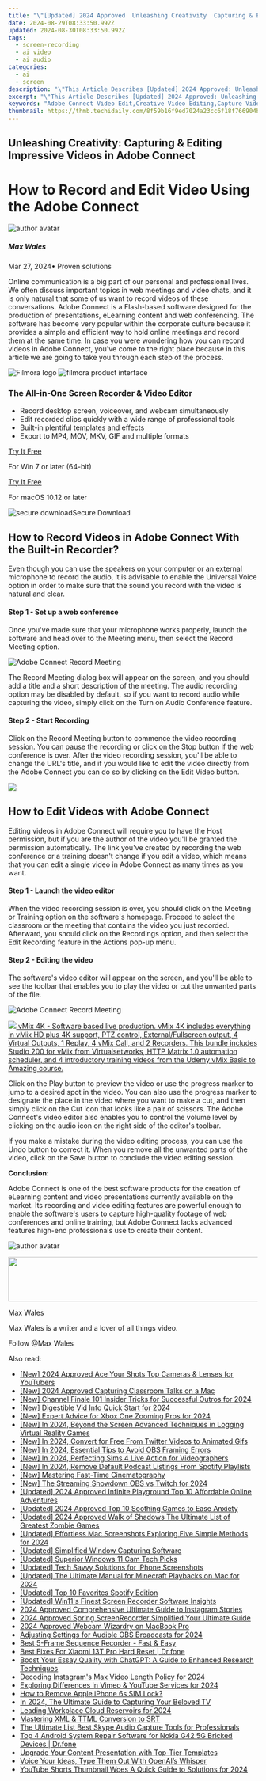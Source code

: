 ```yaml
---
title: "\"[Updated] 2024 Approved  Unleashing Creativity  Capturing & Editing Impressive Videos in Adobe Connect\""
date: 2024-08-29T08:33:50.992Z
updated: 2024-08-30T08:33:50.992Z
tags: 
  - screen-recording
  - ai video
  - ai audio
categories: 
  - ai
  - screen
description: "\"This Article Describes [Updated] 2024 Approved: Unleashing Creativity: Capturing & Editing Impressive Videos in Adobe Connect\""
excerpt: "\"This Article Describes [Updated] 2024 Approved: Unleashing Creativity: Capturing & Editing Impressive Videos in Adobe Connect\""
keywords: "Adobe Connect Video Edit,Creative Video Editing,Capture Video Adobe,Adobe Video Creation,Impressive Film Edit,Edits in Adobe Conferencing,Adobe Video Mastery"
thumbnail: https://thmb.techidaily.com/8f59b16f9ed7024a23cc6f18f766904b6f418e4c5b8df6a84d93cf668a943550.jpg
---
```


## Unleashing Creativity: Capturing & Editing Impressive Videos in Adobe Connect

# How to Record and Edit Video Using the Adobe Connect

![author avatar](https://images.wondershare.com/filmora/article-images/max-wales-author.jpg)

##### Max Wales

 Mar 27, 2024• Proven solutions

Online communication is a big part of our personal and professional lives. We often discuss important topics in web meetings and video chats, and it is only natural that some of us want to record videos of these conversations. Adobe Connect is a Flash-based software designed for the production of presentations, eLearning content and web conferencing. The software has become very popular within the corporate culture because it provides a simple and efficient way to hold online meetings and record them at the same time. In case you were wondering how you can record videos in Adobe Connect, you've come to the right place because in this article we are going to take you through each step of the process.

![Filmora logo](https://images.wondershare.com/filmora/logo_icon/wondershare-filmora-logo-horizontal.png) ![filmora product interface](https://images.wondershare.com/filmora/images/common/filmora-product-banner.png)

### The All-in-One Screen Recorder & Video Editor

* Record desktop screen, voiceover, and webcam simultaneously
* Edit recorded clips quickly with a wide range of professional tools
* Built-in plentiful templates and effects
* Export to MP4, MOV, MKV, GIF and multiple formats

[Try It Free](https://tools.techidaily.com/wondershare/filmora/download/)

For Win 7 or later (64-bit)

[Try It Free](https://tools.techidaily.com/wondershare/filmora/download/)

For macOS 10.12 or later

![secure download](https://static.wondershare.com/images-filmora/images/common/securety.svg)Secure Download

## How to Record Videos in Adobe Connect With the Built-in Recorder?

Even though you can use the speakers on your computer or an external microphone to record the audio, it is advisable to enable the Universal Voice option in order to make sure that the sound you record with the video is natural and clear.

#### Step 1 - Set up a web conference

Once you've made sure that your microphone works properly, launch the software and head over to the Meeting menu, then select the Record Meeting option.

![ Adobe Connect Record Meeting](https://images.wondershare.com/filmora/article-images/adobe-connect-record-meeting.jpg)

The Record Meeting dialog box will appear on the screen, and you should add a title and a short description of the meeting. The audio recording option may be disabled by default, so if you want to record audio while capturing the video, simply click on the Turn on Audio Conference feature.

#### Step 2 - Start Recording

Click on the Record Meeting button to commence the video recording session. You can pause the recording or click on the Stop button if the web conference is over. After the video recording session, you'll be able to change the URL's title, and if you would like to edit the video directly from the Adobe Connect you can do so by clicking on the Edit Video button.

<!-- affiliate ads begin -->
<a href="https://shop.copernic.com/order/checkout.php?PRODS=41033091&QTY=1&AFFILIATE=108875&CART=1"><img src="https://secure.2checkout.com/images/merchant/8d30aa96e72440759f74bd2306c1fa3d/Copernic-2023-Affiliate-728x90-Advanced.png" border="0"></a>
<!-- affiliate ads end -->
## How to Edit Videos with Adobe Connect

Editing videos in Adobe Connect will require you to have the Host permission, but if you are the author of the video you'll be granted the permission automatically. The link you've created by recording the web conference or a training doesn't change if you edit a video, which means that you can edit a single video in Adobe Connect as many times as you want.

#### Step 1 - Launch the video editor

When the video recording session is over, you should click on the Meeting or Training option on the software's homepage. Proceed to select the classroom or the meeting that contains the video you just recorded. Afterward, you should click on the Recordings option, and then select the Edit Recording feature in the Actions pop-up menu.

#### Step 2 - Editing the video

The software's video editor will appear on the screen, and you'll be able to see the toolbar that enables you to play the video or cut the unwanted parts of the file.

![ Adobe Connect Record Meeting ](https://images.wondershare.com/filmora/article-images/adobe-connect-edit-video.jpg)

<!-- affiliate ads begin -->
<a href="https://secure.2checkout.com/order/checkout.php?PRODS=30901369&QTY=1&AFFILIATE=108875&CART=1"> <img src="https://secure.avangate.com/images/merchant/ce9a6fb2becc2d235e62b125e9260102/products/1_copy_vMixCallScreenshot1-large.jpg" border="0"> vMix 4K - Software based live production. vMix 4K includes everything in vMix HD plus 4K support, PTZ control, External/Fullscreen output, 4 Virtual Outputs, 1 Replay, 4 vMix Call, and 2 Recorders. 
This bundle includes Studio 200 for vMix from Virtualsetworks, HTTP Matrix 1.0 automation scheduler, and 4 introductory training videos from the Udemy vMix Basic to Amazing course. </a>
<!-- affiliate ads end -->
Click on the Play button to preview the video or use the progress marker to jump to a desired spot in the video. You can also use the progress marker to designate the place in the video where you want to make a cut, and then simply click on the Cut icon that looks like a pair of scissors. The Adobe Connect's video editor also enables you to control the volume level by clicking on the audio icon on the right side of the editor's toolbar.

If you make a mistake during the video editing process, you can use the Undo button to correct it. When you remove all the unwanted parts of the video, click on the Save button to conclude the video editing session.

**Conclusion:**

Adobe Connect is one of the best software products for the creation of eLearning content and video presentations currently available on the market. Its recording and video editing features are powerful enough to enable the software's users to capture high-quality footage of web conferences and online training, but Adobe Connect lacks advanced features high-end professionals use to create their content.

![author avatar](https://images.wondershare.com/filmora/article-images/max-wales-author.jpg)

<!-- affiliate ads begin -->
<a href="https://laganoo.pxf.io/c/5597632/1657399/16446" target="_top" id="1657399"><img src="//a.impactradius-go.com/display-ad/16446-1657399" border="0" alt="" width="728" height="90"/></a><img height="0" width="0" src="https://imp.pxf.io/i/5597632/1657399/16446" style="position:absolute;visibility:hidden;" border="0" />
<!-- affiliate ads end -->
Max Wales

Max Wales is a writer and a lover of all things video.

Follow @Max Wales

<span class="atpl-alsoreadstyle">Also read:</span>
<div><ul>
<li><a href="https://facebook-video-footage.techidaily.com/new-2024-approved-ace-your-shots-top-cameras-and-lenses-for-youtubers/"><u>[New] 2024 Approved  Ace Your Shots  Top Cameras & Lenses for YouTubers</u></a></li>
<li><a href="https://screen-activity-recording.techidaily.com/new-2024-approved-capturing-classroom-talks-on-a-mac/"><u>[New] 2024 Approved  Capturing Classroom Talks on a Mac</u></a></li>
<li><a href="https://facebook-video-footage.techidaily.com/new-channel-finale-101-insider-tricks-for-successful-outros-for-2024/"><u>[New] Channel Finale 101  Insider Tricks for Successful Outros for 2024</u></a></li>
<li><a href="https://youtube-lab.techidaily.com/igestible-vid-info-quick-start-for-2024/"><u>[New] Digestible Vid Info Quick Start for 2024</u></a></li>
<li><a href="https://fox-http.techidaily.com/new-expert-advice-for-xbox-one-zooming-pros-for-2024/"><u>[New] Expert Advice for Xbox One Zooming Pros for 2024</u></a></li>
<li><a href="https://screen-activity-recording.techidaily.com/new-in-2024-beyond-the-screen-advanced-techniques-in-logging-virtual-reality-games/"><u>[New] In 2024, Beyond the Screen  Advanced Techniques in Logging Virtual Reality Games</u></a></li>
<li><a href="https://twitter-videos.techidaily.com/new-in-2024-convert-for-free-from-twitter-videos-to-animated-gifs/"><u>[New] In 2024, Convert for Free  From Twitter Videos to Animated Gifs</u></a></li>
<li><a href="https://screen-activity-recording.techidaily.com/new-in-2024-essential-tips-to-avoid-obs-framing-errors/"><u>[New] In 2024, Essential Tips to Avoid OBS Framing Errors</u></a></li>
<li><a href="https://screen-activity-recording.techidaily.com/new-in-2024-perfecting-sims-4-live-action-for-videographers/"><u>[New] In 2024, Perfecting Sims 4 Live Action for Videographers</u></a></li>
<li><a href="https://fox-boxes.techidaily.com/new-in-2024-remove-default-podcast-listings-from-spotify-playlists/"><u>[New] In 2024, Remove Default Podcast Listings From Spotify Playlists</u></a></li>
<li><a href="https://extra-approaches.techidaily.com/new-mastering-fast-time-cinematography/"><u>[New] Mastering Fast-Time Cinematography</u></a></li>
<li><a href="https://screen-activity-recording.techidaily.com/new-the-streaming-showdown-obs-vs-twitch-for-2024/"><u>[New] The Streaming Showdown  OBS vs Twitch for 2024</u></a></li>
<li><a href="https://on-screen-recording.techidaily.com/updated-2024-approved-infinite-playground-top-10-affordable-online-adventures/"><u>[Updated] 2024 Approved  Infinite Playground  Top 10 Affordable Online Adventures</u></a></li>
<li><a href="https://screen-activity-recording.techidaily.com/updated-2024-approved-top-10-soothing-games-to-ease-anxiety/"><u>[Updated] 2024 Approved  Top 10 Soothing Games to Ease Anxiety</u></a></li>
<li><a href="https://screen-activity-recording.techidaily.com/updated-2024-approved-walk-of-shadows-the-ultimate-list-of-greatest-zombie-games/"><u>[Updated] 2024 Approved  Walk of Shadows  The Ultimate List of Greatest Zombie Games</u></a></li>
<li><a href="https://screen-activity-recording.techidaily.com/updated-effortless-mac-screenshots-exploring-five-simple-methods-for-2024/"><u>[Updated] Effortless Mac Screenshots  Exploring Five Simple Methods for 2024</u></a></li>
<li><a href="https://screen-activity-recording.techidaily.com/updated-simplified-window-capturing-software/"><u>[Updated] Simplified Window Capturing Software</u></a></li>
<li><a href="https://screen-activity-recording.techidaily.com/updated-superior-windows-11-cam-tech-picks/"><u>[Updated] Superior Windows 11 Cam Tech Picks</u></a></li>
<li><a href="https://screen-activity-recording.techidaily.com/updated-tech-savvy-solutions-for-iphone-screenshots/"><u>[Updated] Tech Savvy Solutions for iPhone Screenshots</u></a></li>
<li><a href="https://screen-activity-recording.techidaily.com/updated-the-ultimate-manual-for-minecraft-playbacks-on-mac-for-2024/"><u>[Updated] The Ultimate Manual for Minecraft Playbacks on Mac for 2024</u></a></li>
<li><a href="https://screen-activity-recording.techidaily.com/updated-top-10-favorites-spotify-edition/"><u>[Updated] Top 10 Favorites  Spotify Edition</u></a></li>
<li><a href="https://screen-activity-recording.techidaily.com/updated-win11s-finest-screen-recorder-software-insights/"><u>[Updated] Win11's Finest Screen Recorder Software Insights</u></a></li>
<li><a href="https://instagram-video-recordings.techidaily.com/2024-approved-comprehensive-ultimate-guide-to-instagram-stories/"><u>2024 Approved  Comprehensive Ultimate Guide to Instagram Stories</u></a></li>
<li><a href="https://screen-activity-recording.techidaily.com/2024-approved-spring-screenrecorder-simplified-your-ultimate-guide/"><u>2024 Approved  Spring ScreenRecorder Simplified  Your Ultimate Guide</u></a></li>
<li><a href="https://screen-activity-recording.techidaily.com/2024-approved-webcam-wizardry-on-macbook-pro/"><u>2024 Approved  Webcam Wizardry on MacBook Pro</u></a></li>
<li><a href="https://screen-activity-recording.techidaily.com/adjusting-settings-for-audible-obs-broadcasts-for-2024/"><u>Adjusting Settings for Audible OBS Broadcasts for 2024</u></a></li>
<li><a href="https://screen-activity-recording.techidaily.com/best-5-frame-sequence-recorder-fast-and-easy/"><u>Best 5-Frame Sequence Recorder - Fast & Easy</u></a></li>
<li><a href="https://techidaily.com/best-fixes-for-xiaomi-13t-pro-hard-reset-drfone-by-drfone-reset-android-reset-android/"><u>Best Fixes For Xiaomi 13T Pro Hard Reset | Dr.fone</u></a></li>
<li><a href="https://tech-revival.techidaily.com/boost-your-essay-quality-with-chatgpt-a-guide-to-enhanced-research-techniques/"><u>Boost Your Essay Quality with ChatGPT: A Guide to Enhanced Research Techniques</u></a></li>
<li><a href="https://instagram-video-recordings.techidaily.com/decoding-instagrams-max-video-length-policy-for-2024/"><u>Decoding Instagram's Max Video Length Policy for 2024</u></a></li>
<li><a href="https://youtube-help.techidaily.com/exploring-differences-in-vimeo-and-youtube-services-for-2024/"><u>Exploring Differences in Vimeo & YouTube Services for 2024</u></a></li>
<li><a href="https://sim-unlock.techidaily.com/how-to-remove-apple-iphone-6s-sim-lock-by-drfone-ios/"><u>How to Remove Apple iPhone 6s SIM Lock?</u></a></li>
<li><a href="https://screen-activity-recording.techidaily.com/in-2024-the-ultimate-guide-to-capturing-your-beloved-tv/"><u>In 2024, The Ultimate Guide to Capturing Your Beloved TV</u></a></li>
<li><a href="https://extra-approaches.techidaily.com/leading-workplace-cloud-reservoirs-for-2024/"><u>Leading Workplace Cloud Reservoirs for 2024</u></a></li>
<li><a href="https://extra-information.techidaily.com/mastering-xml-and-ttml-conversion-to-srt/"><u>Mastering XML & TTML Conversion to SRT</u></a></li>
<li><a href="https://screen-activity-recording.techidaily.com/the-ultimate-list-best-skype-audio-capture-tools-for-professionals/"><u>The Ultimate List  Best Skype Audio Capture Tools for Professionals</u></a></li>
<li><a href="https://howto.techidaily.com/top-4-android-system-repair-software-for-nokia-g42-5g-bricked-devices-drfone-by-drfone-fix-android-problems-fix-android-problems/"><u>Top 4 Android System Repair Software for Nokia G42 5G Bricked Devices | Dr.fone</u></a></li>
<li><a href="https://youtube-video-recordings.techidaily.com/upgrade-your-content-presentation-with-top-tier-templates/"><u>Upgrade Your Content Presentation with Top-Tier Templates</u></a></li>
<li><a href="https://windows11.techidaily.com/voice-your-ideas-type-them-out-with-openais-whisper/"><u>Voice Your Ideas, Type Them Out With OpenAI’s Whisper</u></a></li>
<li><a href="https://youtube-webster.techidaily.com/be-shorts-thumbnail-woes-a-quick-guide-to-solutions-for-2024/"><u>YouTube Shorts Thumbnail Woes  A Quick Guide to Solutions for 2024</u></a></li>
</ul></div>

<ins class="adsbygoogle"
      style="display:block"
      data-ad-client="ca-pub-7571918770474297"
      data-ad-slot="8358498916"
      data-ad-format="auto"
      data-full-width-responsive="true"></ins>